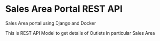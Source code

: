 # Sales Area Portal REST API
Sales Area portal using Django and Docker

This is REST API Model to get details of Outlets in particular Sales Area 
